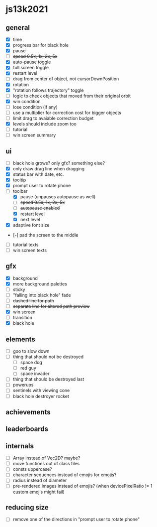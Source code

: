 # js13k2021

## general
- [x] time
- [x] progress bar for black hole
- [x] pause
- [ ] ~~speed 0.5x, 1x, 2x, 5x~~
- [x] auto-pause toggle
- [x] full screen toggle
- [x] restart level
- [ ] drag from center of object, not cursorDownPosition
- [x] rotation
- [x] "rotation follows trajectory" toggle
- [ ] logic to check objects that moved from their original orbit
- [x] win condition
- [ ] lose condition (if any)
- [ ] use a multiplier for correction cost for bigger objects
- [ ] limit drag to avaiable correction budget
- [x] levels should include zoom too
- [ ] tutorial
- [ ] win screen summary

## ui
- [ ] black hole grows? only gfx? something else?
- [x] only draw drag line when dragging
- [x] status bar with date, etc.
- [x] tooltip
- [x] prompt user to rotate phone
- [ ] toolbar
  - [x] pause (unpauses autopause as well)
  - [ ] ~~speed 0.5x, 1x, 2x, 5x~~
  - [ ] ~~autopause enabled~~
  - [x] restart level
  - [x] next level
- [x] adaptive font size
- [-] pad the screen to the middle
- [ ] tutorial texts
- [ ] win screen texts

## gfx
- [x] background
- [x] more background palettes
- [ ] sticky
- [ ] "falling into black hole" fade
- [ ] ~~dashed line for path~~
- [ ] ~~separate line for altered path preview~~
- [x] win screen
- [ ] transition
- [x] black hole

## elements
- [ ] goo to slow down
- [ ] thing that should not be destroyed
  - [ ] space dog
  - [ ] red guy
  - [ ] space invader
- [ ] thing that should be destroyed last
- [ ] powerups
- [ ] sentinels with viewing cone
- [ ] black hole destroyer rocket

## achievements

## leaderboards

## internals
- [ ] Array<Float32> instead of Vec2D? maybe?
- [ ] move functions out of class files
- [ ] consts uppercase?
- [ ] character sequences instead of emojis for emojis?
- [ ] radius instead of diameter
- [ ] pre-rendered images instead of emojis? (when devicePixelRatio != 1 custom emojis might fail)

## reducing size
- [ ] remove one of the directions in "prompt user to rotate phone"

